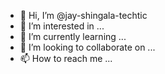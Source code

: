 - 👋 Hi, I’m @jay-shingala-techtic
- 👀 I’m interested in ...
- 🌱 I’m currently learning ...
- 💞️ I’m looking to collaborate on ...
- 📫 How to reach me ...

<!---
jay-shingala-techtic/jay-shingala-techtic is a ✨ special ✨ repository because its `README.md` (this file) appears on your GitHub profile.
You can click the Preview link to take a look at your changes.
--->
